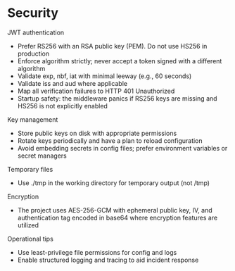 # Security

JWT authentication
- Prefer RS256 with an RSA public key (PEM). Do not use HS256 in production
- Enforce algorithm strictly; never accept a token signed with a different algorithm
- Validate exp, nbf, iat with minimal leeway (e.g., 60 seconds)
- Validate iss and aud where applicable
- Map all verification failures to HTTP 401 Unauthorized
- Startup safety: the middleware panics if RS256 keys are missing and HS256 is not explicitly enabled

Key management
- Store public keys on disk with appropriate permissions
- Rotate keys periodically and have a plan to reload configuration
- Avoid embedding secrets in config files; prefer environment variables or secret managers

Temporary files
- Use ./tmp in the working directory for temporary output (not /tmp)

Encryption
- The project uses AES-256-GCM with ephemeral public key, IV, and authentication tag encoded in base64 where encryption features are utilized

Operational tips
- Use least-privilege file permissions for config and logs
- Enable structured logging and tracing to aid incident response
